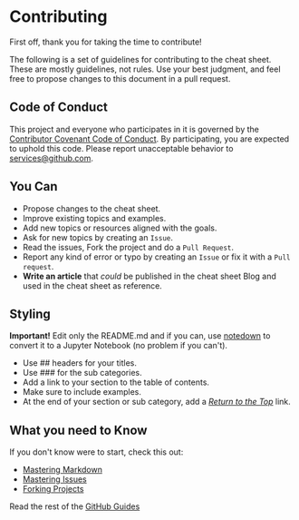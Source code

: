 # Contributing

First off, thank you for taking the time to contribute!

The following is a set of guidelines for contributing to the cheat sheet. These are mostly guidelines, not rules. Use your best judgment, and feel free to propose changes to this document in a pull request.

## Code of Conduct

This project and everyone who participates in it is governed by the [Contributor Covenant Code of Conduct](https://www.contributor-covenant.org/version/1/4/code-of-conduct.html). By participating, you are expected to uphold this code. Please report unacceptable behavior to services@github.com.

## You Can

* Propose changes to the cheat sheet.
* Improve existing topics and examples.
* Add new topics or resources aligned with the goals.
* Ask for new topics by creating an `Issue`.
* Read the issues, Fork the project and do a `Pull Request`.
* Report any kind of error or typo by creating an `Issue` or fix it with a `Pull request`.
* **Write an article** that *could* be published in the cheat sheet Blog and used in the cheat sheet as reference.

## Styling

**Important!** Edit only the README.md and if you can, use [notedown](https://github.com/aaren/notedown) to convert it to a Jupyter Notebook (no problem if you can't).

* Use ## headers for your titles.
* Use ### for the sub categories.
* Add a link to your section to the table of contents.
* Make sure to include examples.
* At the end of your section or sub category, add a [*Return to the Top*](#python-cheatsheet) link.

## What you need to Know

If you don't know were to start, check this out:

* [Mastering Markdown](https://guides.github.com/features/mastering-markdown/)
* [Mastering Issues](https://guides.github.com/features/issues/)
* [Forking Projects](https://guides.github.com/activities/forking/)

Read the rest of the [GitHub Guides](https://guides.github.com/)
